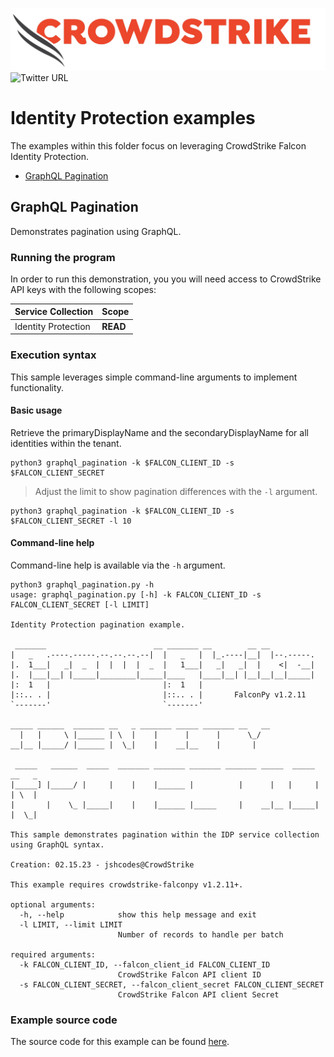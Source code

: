 ![CrowdStrike Falcon](https://raw.githubusercontent.com/CrowdStrike/falconpy/main/docs/asset/cs-logo.png)
![Twitter URL](https://img.shields.io/twitter/url?label=Follow%20%40CrowdStrike&style=social&url=https%3A%2F%2Ftwitter.com%2FCrowdStrike)

# Identity Protection examples
The examples within this folder focus on leveraging CrowdStrike Falcon Identity Protection.

- [GraphQL Pagination](#graphql-pagination)

## GraphQL Pagination
Demonstrates pagination using GraphQL.

### Running the program
In order to run this demonstration, you you will need access to CrowdStrike API keys with the following scopes:

| Service Collection | Scope |
| :---- | :---- |
| Identity Protection | __READ__ |

### Execution syntax
This sample leverages simple command-line arguments to implement functionality.

#### Basic usage
Retrieve the primaryDisplayName and the secondaryDisplayName for all identities within the tenant.

```shell
python3 graphql_pagination -k $FALCON_CLIENT_ID -s $FALCON_CLIENT_SECRET
```

> Adjust the limit to show pagination differences with the `-l` argument.

```shell
python3 graphql_pagination -k $FALCON_CLIENT_ID -s $FALCON_CLIENT_SECRET -l 10
```

#### Command-line help
Command-line help is available via the `-h` argument.

```shell
python3 graphql_pagination.py -h
usage: graphql_pagination.py [-h] -k FALCON_CLIENT_ID -s FALCON_CLIENT_SECRET [-l LIMIT]

Identity Protection pagination example.

 _______                        __ _______ __        __ __
|   _   .----.-----.--.--.--.--|  |   _   |  |_.----|__|  |--.-----.
|.  1___|   _|  _  |  |  |  |  _  |   1___|   _|   _|  |    <|  -__|
|.  |___|__| |_____|________|_____|____   |____|__| |__|__|__|_____|
|:  1   |                         |:  1   |
|::.. . |                         |::.. . |       FalconPy v1.2.11
`-------'                         `-------'

_____ ______  _______ __   _ _______ _____ _______ __   __
  |   |     \ |______ | \  |    |      |      |      \_/
__|__ |_____/ |______ |  \_|    |    __|__    |       |

 _____   ______  _____  _______ _______ _______ _______ _____  _____  __   _
|_____] |_____/ |     |    |    |______ |          |      |   |     | | \  |
|       |    \_ |_____|    |    |______ |_____     |    __|__ |_____| |  \_|

This sample demonstrates pagination within the IDP service collection using GraphQL syntax.

Creation: 02.15.23 - jshcodes@CrowdStrike

This example requires crowdstrike-falconpy v1.2.11+.

optional arguments:
  -h, --help            show this help message and exit
  -l LIMIT, --limit LIMIT
                        Number of records to handle per batch

required arguments:
  -k FALCON_CLIENT_ID, --falcon_client_id FALCON_CLIENT_ID
                        CrowdStrike Falcon API client ID
  -s FALCON_CLIENT_SECRET, --falcon_client_secret FALCON_CLIENT_SECRET
                        CrowdStrike Falcon API client Secret
```

### Example source code
The source code for this example can be found [here](graphql_pagination.py).